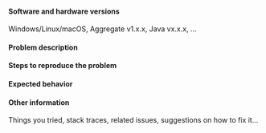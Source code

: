 <!-- 

Thank you for taking the time to report an ODK Aggregate issue!

This space is for submitting problems and feature requests. For general usage, form design questions and for ODK Aggregate source code questions, please visit ODK forum: https://forum.opendatakit.org

Before filling this form, visit https://github.com/opendatakit/aggregate/issues?q=is%3Aissue and search to see whether your issue was already reported or fixed. If you find a match, comment on it or add a +1 rather than posting a new issue. If you find a problem you know how to fix, submit a pull request. 🎉

For all problem reports, please use the template below. Also include any relevant stack traces or error messages.

For feature requests, please include the problem description (what problem do you have that can't currently be solved?) and a proposed solution if you have one in mind (optional). You can delete the template. 

-->

#### Software and hardware versions 
Windows/Linux/macOS, Aggregate v1.x.x, Java vx.x.x, ...

#### Problem description

#### Steps to reproduce the problem

#### Expected behavior

#### Other information 
Things you tried, stack traces, related issues, suggestions on how to fix it...
